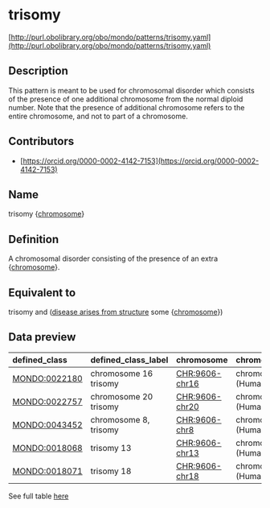 # trisomy 

[http://purl.obolibrary.org/obo/mondo/patterns/trisomy.yaml](http://purl.obolibrary.org/obo/mondo/patterns/trisomy.yaml)
## Description 

This pattern is meant to be used for chromosomal disorder which consists of the presence of one additional chromosome from the normal diploid number. Note that the presence of additional chromosome refers to the entire chromosome, and not to part of a chromosome.
## Contributors 
* [https://orcid.org/0000-0002-4142-7153](https://orcid.org/0000-0002-4142-7153) 
## Name 

trisomy {[chromosome](http://purl.obolibrary.org/obo/GO_0005694)}

## Definition 

A chromosomal disorder consisting of the presence of an extra {[chromosome](http://purl.obolibrary.org/obo/GO_0005694)}.

## Equivalent to 

trisomy and ([disease arises from structure](http://purl.obolibrary.org/obo/RO_0004030) some {[chromosome](http://purl.obolibrary.org/obo/GO_0005694)})

## Data preview 
| defined_class                                | defined_class_label   | chromosome                                    | chromosome_label      |
|:---------------------------------------------|:----------------------|:----------------------------------------------|:----------------------|
| [MONDO:0022180](http://purl.obolibrary.org/obo/MONDO_0022180) | chromosome 16 trisomy | [CHR:9606-chr16](http://purl.obolibrary.org/obo/CHR_9606-chr16) | chromosome 16 (Human) |
| [MONDO:0022757](http://purl.obolibrary.org/obo/MONDO_0022757) | chromosome 20 trisomy | [CHR:9606-chr20](http://purl.obolibrary.org/obo/CHR_9606-chr20) | chromosome 20 (Human) |
| [MONDO:0043452](http://purl.obolibrary.org/obo/MONDO_0043452) | chromosome 8, trisomy | [CHR:9606-chr8](http://purl.obolibrary.org/obo/CHR_9606-chr8)  | chromosome 8 (Human)  |
| [MONDO:0018068](http://purl.obolibrary.org/obo/MONDO_0018068) | trisomy 13            | [CHR:9606-chr13](http://purl.obolibrary.org/obo/CHR_9606-chr13) | chromosome 13 (Human) |
| [MONDO:0018071](http://purl.obolibrary.org/obo/MONDO_0018071) | trisomy 18            | [CHR:9606-chr18](http://purl.obolibrary.org/obo/CHR_9606-chr18) | chromosome 18 (Human) |

See full table [here](https://github.com/monarch-initiative/mondo/blob/master/src/patterns/data/matches/trisomy.tsv) 
